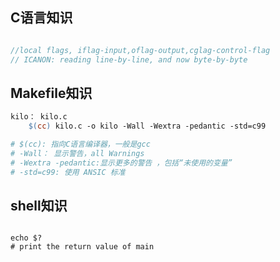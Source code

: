 

## C语言知识
```c

//local flags, iflag-input,oflag-output,cglag-control-flag
// ICANON: reading line-by-line, and now byte-by-byte

```

## Makefile知识
```makefile
kilo： kilo.c
	$(cc) kilo.c -o kilo -Wall -Wextra -pedantic -std=c99

# $(cc): 指向C语言编译器，一般是gcc
# -Wall： 显示警告，all Warnings
# -Wextra -pedantic:显示更多的警告 ，包括“未使用的变量”
# -std=c99: 使用 ANSIC 标准


```

## shell知识
```shell

echo $?
# print the return value of main

```
